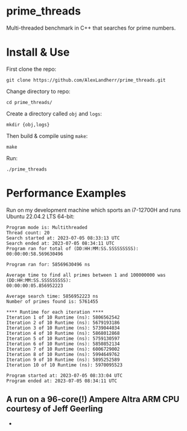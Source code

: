 # prime_threads
Multi-threaded benchmark in C++ that searches for prime numbers. 

# Install & Use
First clone the repo:
```
git clone https://github.com/AlexLandherr/prime_threads.git
```
Change directory to repo:
```
cd prime_threads/
```
Create a directory called `obj` and `logs`:
```
mkdir {obj,logs}
```
Then build & compile using `make`:
```
make
```

Run:
```
./prime_threads
```

# Performance Examples
Run on my development machine which sports an i7-12700H and runs Ubuntu 22.04.2 LTS 64-bit:
```
Program mode is: Multithreaded
Thread count: 20
Search started at: 2023-07-05 08:33:13 UTC
Search ended at: 2023-07-05 08:34:11 UTC
Program ran for total of (DD:HH:MM:SS.SSSSSSSSS): 00:00:00:58.569630496

Program ran for: 58569630496 ns

Average time to find all primes between 1 and 100000000 was (DD:HH:MM:SS.SSSSSSSSS):
00:00:00:05.856952223

Average search time: 5856952223 ns
Number of primes found is: 5761455

**** Runtime for each iteration ****
Iteration 1 of 10 Runtime (ns): 5806562542
Iteration 2 of 10 Runtime (ns): 5679193186
Iteration 3 of 10 Runtime (ns): 5739044034
Iteration 4 of 10 Runtime (ns): 5868012868
Iteration 5 of 10 Runtime (ns): 5759130597
Iteration 6 of 10 Runtime (ns): 5850852134
Iteration 7 of 10 Runtime (ns): 6006729002
Iteration 8 of 10 Runtime (ns): 5994649762
Iteration 9 of 10 Runtime (ns): 5895252589
Iteration 10 of 10 Runtime (ns): 5970095523

Program started at: 2023-07-05 08:33:04 UTC
Program ended at: 2023-07-05 08:34:11 UTC
```

A run on a 96-core(!) Ampere Altra ARM CPU courtesy of Jeff Geerling
- 
- 